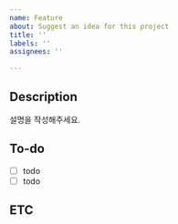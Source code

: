 ```yaml
---
name: Feature
about: Suggest an idea for this project
title: ''
labels: ''
assignees: ''

---
```


## Description
설명을 작성해주세요.

## To-do
- [ ] todo
- [ ] todo

## ETC
